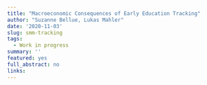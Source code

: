 ```yaml
---
title: "Macroeconomic Consequences of Early Education Tracking"
author: "Suzanne Bellue, Lukas Mahler"
date: '2020-11-03'
slug: smm-tracking
tags:
  - Work in progress
summary: ''
featured: yes
full_abstract: no
links:
---
```

